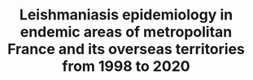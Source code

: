 ---
title: "Leishmaniasis epidemiology in endemic areas of metropolitan France and its overseas territories from 1998 to 2020"
journal: "PLoS Negl Trop Dis"
year: '2022'
volume: 138
DOI: 10.1371/journal.pntd.0010745
pmid: 36206322
authors: 'Pasquier G, Demar M, Lami P, Zribi A, Marty P, Buffet P, Desbois-Nogard N, Gangneux JP, Simon S, Blaizot R, Couppié P, Thiebaut L, Pratlong F, Dedet JP, Bastien P, Sterkers Y, Ravel C, Lachaud L'
---